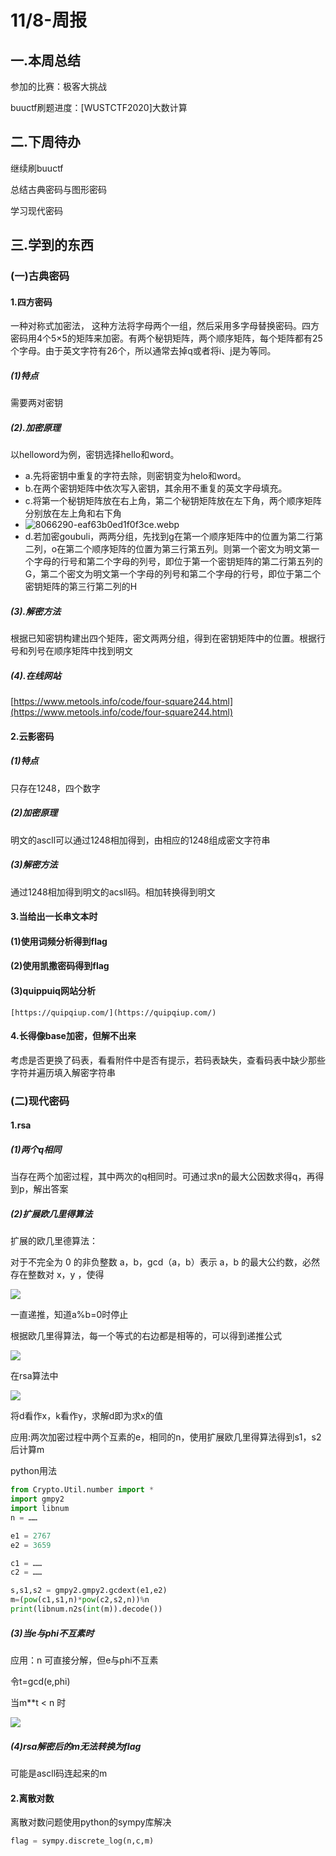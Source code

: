 # 11/8-周报

## 一.本周总结

参加的比赛：极客大挑战

buuctf刷题进度：[WUSTCTF2020]大数计算

## 二.下周待办

继续刷buuctf

总结古典密码与图形密码

学习现代密码

## 三.学到的东西

### (一)古典密码

#### 1.四方密码

一种对称式加密法， 这种方法将字母两个一组，然后采用多字母替换密码。四方密码用4个5×5的矩阵来加密。有两个秘钥矩阵，两个顺序矩阵，每个矩阵都有25个字母。由于英文字符有26个，所以通常去掉q或者将i、j是为等同。

##### (1)特点

需要两对密钥

##### (2).加密原理

以helloword为例，密钥选择hello和word。

- a.先将密钥中重复的字符去除，则密钥变为helo和word。
- b.在两个密钥矩阵中依次写入密钥，其余用不重复的英文字母填充。
- c.将第一个秘钥矩阵放在右上角，第二个秘钥矩阵放在左下角，两个顺序矩阵分别放在左上角和右下角
- ![8066290-eaf63b0ed1f0f3ce.webp](https://cdn.nlark.com/yuque/0/2023/webp/39265092/1699506362085-4fa4ec71-ef66-47e6-b7d0-5c50aea8e75f.webp#averageHue=%23f6f6f6&clientId=u166b06fc-f507-4&from=paste&height=149&id=u3ee6c51d&originHeight=268&originWidth=284&originalType=binary&ratio=1.8000000715255737&rotation=0&showTitle=false&size=6326&status=done&style=none&taskId=ub1f4ac36-18e1-4017-af37-040caf28911&title=&width=157.77777150825244)
- d.若加密goubuli，两两分组，先找到g在第一个顺序矩阵中的位置为第二行第二列，o在第二个顺序矩阵的位置为第三行第五列。则第一个密文为明文第一个字母的行号和第二个字母的列号，即位于第一个密钥矩阵的第二行第五列的G，第二个密文为明文第一个字母的列号和第二个字母的行号，即位于第二个密钥矩阵的第三行第二列的H

##### (3).解密方法

根据已知密钥构建出四个矩阵，密文两两分组，得到在密钥矩阵中的位置。根据行号和列号在顺序矩阵中找到明文

##### (4).在线网站

[https://www.metools.info/code/four-square244.html](https://www.metools.info/code/four-square244.html)

#### 2.云影密码

##### (1)特点

只存在1248，四个数字

##### (2)加密原理

明文的ascll可以通过1248相加得到，由相应的1248组成密文字符串

##### (3)解密方法

通过1248相加得到明文的acsll码。相加转换得到明文

#### 3.当给出一长串文本时

#### (1)使用词频分析得到flag

#### (2)使用凯撒密码得到flag

#### (3)quippuiq网站分析

	[https://quipqiup.com/](https://quipqiup.com/)

#### 4.长得像base加密，但解不出来

考虑是否更换了码表，看看附件中是否有提示，若码表缺失，查看码表中缺少那些字符并遍历填入解密字符串

### (二)现代密码

#### 1.rsa

##### (1)两个q相同

当存在两个加密过程，其中两次的q相同时。可通过求n的最大公因数求得q，再得到p，解出答案

##### (2)扩展欧几里得算法

扩展的欧几里德算法：

对于不完全为 0 的非负整数 a，b，gcd（a，b）表示 a，b 的最大公约数，必然存在整数对 x，y ，使得

![](https://www.yuque.com/api/services/graph/generate_redirect/latex?gcd(a%2Cb)%20%3D%20ax%2Bby%5C%5C%0Aax%2Bby%20%3D%20gcd(a%20%2C%20b)%5C%5C%0Abx1%2B(a%5C%25b)x2%20%3D%20gcd(b%20%2Ca%5C%25b)%0A#card=math&code=gcd%28a%2Cb%29%20%3D%20ax%2Bby%5C%5C%0Aax%2Bby%20%3D%20gcd%28a%20%2C%20b%29%5C%5C%0Abx1%2B%28a%5C%25b%29x2%20%3D%20gcd%28b%20%2Ca%5C%25b%29%0A&id=tBcmA)

一直递推，知道a%b=0时停止

根据欧几里得算法，每一个等式的右边都是相等的，可以得到递推公式

![](https://www.yuque.com/api/services/graph/generate_redirect/latex?x%20%3D%20x1%20%2C%20y%20%3D%20x1%E2%80%93%20(a%2Fb)y1%0A#card=math&code=x%20%3D%20x1%20%2C%20y%20%3D%20x1%E2%80%93%20%28a%2Fb%29y1%0A&id=mU8ck)

在rsa算法中

![](https://www.yuque.com/api/services/graph/generate_redirect/latex?ed%20-%20%CF%95(n)k%20%3D%201%0A#card=math&code=ed%20-%20%CF%95%28n%29k%20%3D%201%0A&id=js3re)

将d看作x，k看作y，求解d即为求x的值

应用:两次加密过程中两个互素的e，相同的n，使用扩展欧几里得算法得到s1，s2后计算m

python用法

```python
from Crypto.Util.number import *
import gmpy2
import libnum
n = ……

e1 = 2767
e2 = 3659

c1 = ……
c2 = ……

s,s1,s2 = gmpy2.gmpy2.gcdext(e1,e2)
m=(pow(c1,s1,n)*pow(c2,s2,n))%n
print(libnum.n2s(int(m)).decode())
```

##### (3)当e与phi不互素时

应用：n 可直接分解，但e与phi不互素

令t=gcd(e,phi)

当m**t < n 时

![](https://www.yuque.com/api/services/graph/generate_redirect/latex?e'%20%3D%20e%20%2F%2F%20t%5C%5C%0Ad%20%3D%20gmpy2.invert(e'%2Cphi)%5C%5C%0Am%5Et%20%3D%20pow(c%2Cd%2Cn)%5C%5C%0Am%20%3D%20gmpy2.iroot(m%5Et~%2Ct)%5B0%5D%0A#card=math&code=e%27%20%3D%20e%20%2F%2F%20t%5C%5C%0Ad%20%3D%20gmpy2.invert%28e%27%2Cphi%29%5C%5C%0Am%5Et%20%3D%20pow%28c%2Cd%2Cn%29%5C%5C%0Am%20%3D%20gmpy2.iroot%28m%5Et~%2Ct%29%5B0%5D%0A&id=uLNhz)

##### (4)rsa解密后的m无法转换为flag

可能是ascll码连起来的m

#### 2.离散对数

离散对数问题使用python的sympy库解决

```python
flag = sympy.discrete_log(n,c,m)
```
